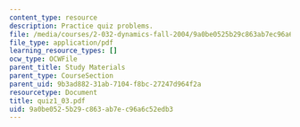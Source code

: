 ```yaml
---
content_type: resource
description: Practice quiz problems.
file: /media/courses/2-032-dynamics-fall-2004/9a0be0525b29c863ab7ec96a6c52edb3_quiz1_03.pdf
file_type: application/pdf
learning_resource_types: []
ocw_type: OCWFile
parent_title: Study Materials
parent_type: CourseSection
parent_uid: 9b3ad882-31ab-7104-f8bc-27247d964f2a
resourcetype: Document
title: quiz1_03.pdf
uid: 9a0be052-5b29-c863-ab7e-c96a6c52edb3
---
```


